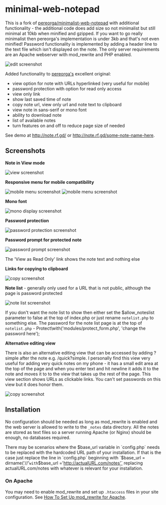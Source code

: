 
# minimal-web-notepad

This is a fork of [pereorga/minimalist-web-notepad](https://github.com/pereorga/minimalist-web-notepad) with additional functionality - the additional code does add size so not minimalist but still minimal at 10kb when minified and gzipped. If you want to go really minimalist then pereorga's implementation is under 3kb and that's not even minified! Password functionality is implemented by adding a header line to the text file which isn't displayed on the note. The only server requirements are an Apache webserver with mod_rewrite and PHP enabled.

![edit screenshot](https://raw.github.com/domOrielton/minimal-web-notepad/screenshots/mn_edit.png)

Added functionality to [pereorga's](https://github.com/pereorga/minimalist-web-notepad) excellent original:

 - view option for note with URLs hyperlinked (very useful for mobile)
 - password protection with option for read only access
 - view only link
 - show last saved time of note
 - copy note url, view only url and note text to clipboard
 - view note in sans-serif or mono font
 - ability to download note
 - list of available notes
 - turn features on and off to reduce page size of needed

See demo at http://note.rf.gd/ or http://note.rf.gd/some-note-name-here.

Screenshots
------------

**Note in View mode**

![view screenshot](https://raw.github.com/domOrielton/minimal-web-notepad/screenshots/mn_view.png)

**Responsive menu for mobile compatibility**

![mobile menu screenshot](https://raw.github.com/domOrielton/minimal-web-notepad/screenshots/mn_mobile_menu_expanded.png) ![mobile menu screenshot](https://raw.github.com/domOrielton/minimal-web-notepad/screenshots/mn_mobile_menu.png)

**Mono font**

![mono display screenshot](https://raw.github.com/domOrielton/minimal-web-notepad/screenshots/mn_mono.png)

**Password protection**

![password protection screenshot](https://raw.github.com/domOrielton/minimal-web-notepad/screenshots/mn_password.png)

**Password prompt for protected note**

![password prompt screenshot](https://raw.github.com/domOrielton/minimal-web-notepad/screenshots/mn_password_prompt.png)

The 'View as Read Only' link shows the note text and nothing else

**Links for copying to clipboard**

![copy screenshot](https://raw.github.com/domOrielton/minimal-web-notepad/screenshots/mn_copy.png)

**Note list** - generally only used for a URL that is not public, although the page is password protected

![note list screenshot](https://raw.github.com/domOrielton/minimal-web-notepad/screenshots/mn_notelist.png)

If you don't want the note list to show then either set the $allow_noteslist parameter to false at the top of index.php or just rename `notelist.php` to something else. The password for the note list page is at the top of `notelist.php` - Protect\with('modules/protect_form.php', 'change the password here');

**Alternative editing view**

There is also an alternative editing view that can be accessed by adding ?simple after the note e.g. /quick?simple. I personally find this view very useful for adding very quick notes on my phone - it has a small edit area at the top of the page and when you enter text and hit newline it adds it to the note and moves it to to the view that takes up the rest of the page. This view section shows URLs as clickable links. You can't set passwords on this view but it does honor them.

![copy screenshot](https://raw.github.com/domOrielton/minimal-web-notepad/screenshots/mn_simple.png)

Installation
------------

No configuration should be needed as long as mod_rewrite is enabled and the web server is allowed to write to the `_notes` data directory. All the notes are stored as text files so a server running Apache (or Nginx) should be enough, no databases required.

There may be scenarios where the $base_url variable in `config.php` needs to be replaced with the hardcoded URL path of your installation. If that is the case just replace the line in `config.php` beginning with  `$base_url = dirname('//'` with `$base_url ='http://actualURL.com/notes'` replacing actualURL.com/notes with whatever is relevant for your installation.

### On Apache

You may need to enable mod_rewrite and set up `.htaccess` files in your site configuration.
See [How To Set Up mod_rewrite for Apache](https://www.digitalocean.com/community/tutorials/how-to-set-up-mod_rewrite-for-apache-on-ubuntu-14-04).
